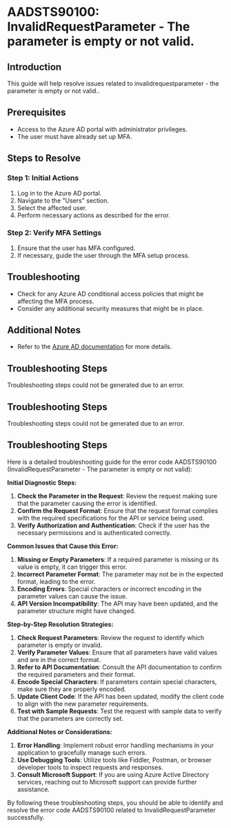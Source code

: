 # AADSTS90100: InvalidRequestParameter - The parameter is empty or not valid.

## Introduction
This guide will help resolve issues related to invalidrequestparameter - the parameter is empty or not valid..

## Prerequisites
- Access to the Azure AD portal with administrator privileges.
- The user must have already set up MFA.

## Steps to Resolve

### Step 1: Initial Actions
1. Log in to the Azure AD portal.
2. Navigate to the "Users" section.
3. Select the affected user.
4. Perform necessary actions as described for the error.

### Step 2: Verify MFA Settings
1. Ensure that the user has MFA configured.
2. If necessary, guide the user through the MFA setup process.

## Troubleshooting
- Check for any Azure AD conditional access policies that might be affecting the MFA process.
- Consider any additional security measures that might be in place.

## Additional Notes
- Refer to the [Azure AD documentation](https://learn.microsoft.com/en-us/azure/active-directory/) for more details.


## Troubleshooting Steps
Troubleshooting steps could not be generated due to an error.

## Troubleshooting Steps
Troubleshooting steps could not be generated due to an error.

## Troubleshooting Steps
Here is a detailed troubleshooting guide for the error code AADSTS90100 (InvalidRequestParameter - The parameter is empty or not valid):

**Initial Diagnostic Steps:**

1. **Check the Parameter in the Request**: Review the request making sure that the parameter causing the error is identified.
2. **Confirm the Request Format**: Ensure that the request format complies with the required specifications for the API or service being used.
3. **Verify Authorization and Authentication**: Check if the user has the necessary permissions and is authenticated correctly.

**Common Issues that Cause this Error:**

1. **Missing or Empty Parameters**: If a required parameter is missing or its value is empty, it can trigger this error.
2. **Incorrect Parameter Format**: The parameter may not be in the expected format, leading to the error.
3. **Encoding Errors**: Special characters or incorrect encoding in the parameter values can cause the issue.
4. **API Version Incompatibility**: The API may have been updated, and the parameter structure might have changed.

**Step-by-Step Resolution Strategies:**

1. **Check Request Parameters**: Review the request to identify which parameter is empty or invalid.
2. **Verify Parameter Values**: Ensure that all parameters have valid values and are in the correct format.
3. **Refer to API Documentation**: Consult the API documentation to confirm the required parameters and their format.
4. **Encode Special Characters**: If parameters contain special characters, make sure they are properly encoded.
5. **Update Client Code**: If the API has been updated, modify the client code to align with the new parameter requirements.
6. **Test with Sample Requests**: Test the request with sample data to verify that the parameters are correctly set.

**Additional Notes or Considerations:**

1. **Error Handling**: Implement robust error handling mechanisms in your application to gracefully manage such errors.
2. **Use Debugging Tools**: Utilize tools like Fiddler, Postman, or browser developer tools to inspect requests and responses.
3. **Consult Microsoft Support**: If you are using Azure Active Directory services, reaching out to Microsoft support can provide further assistance.

By following these troubleshooting steps, you should be able to identify and resolve the error code AADSTS90100 related to InvalidRequestParameter successfully.